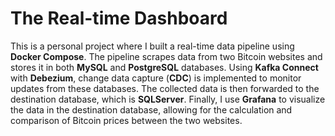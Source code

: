 # The Real-time Dashboard
This is a personal project where I built a real-time data pipeline using **Docker Compose**. The pipeline scrapes data from two Bitcoin websites and stores it in both **MySQL** and **PostgreSQL** databases. Using **Kafka Connect** with **Debezium**, change data capture (**CDC**) is implemented to monitor updates from these databases. The collected data is then forwarded to the destination database, which is **SQLServer**. Finally, I use **Grafana** to visualize the data in the destination database, allowing for the calculation and comparison of Bitcoin prices between the two websites.
